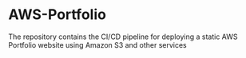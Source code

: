 # AWS-Portfolio
The repository contains the CI/CD pipeline for deploying a static AWS Portfolio website using Amazon S3 and other services
